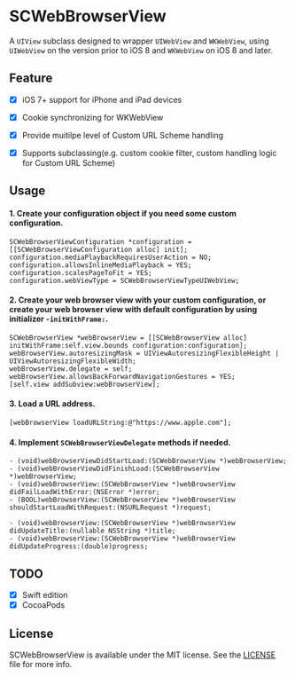 # SCWebBrowserView
A `UIView` subclass designed to wrapper `UIWebView` and `WKWebView`, using `UIWebView` on the version prior to iOS 8 and `WKWebView` on iOS 8 and later.


## Feature
- [x] iOS 7+ support for iPhone and iPad devices
- [x] Cookie synchronizing for WKWebView
- [x] Provide muitilpe level of Custom URL Scheme handling  
- [x] Supports subclassing(e.g. custom cookie filter, custom handling logic for Custom URL Scheme)


## Usage

#### 1. Create your configuration object if you need some custom configuration.

```
SCWebBrowserViewConfiguration *configuration = [[SCWebBrowserViewConfiguration alloc] init];
configuration.mediaPlaybackRequiresUserAction = NO;
configuration.allowsInlineMediaPlayback = YES;
configuration.scalesPageToFit = YES;
configuration.webViewType = SCWebBrowserViewTypeUIWebView;
```

#### 2. Create your web browser view with your custom configuration, or create your web browser view with default configuration by using initializer `-initWithFrame:`.

```
SCWebBrowserView *webBrowserView = [[SCWebBrowserView alloc] initWithFrame:self.view.bounds configuration:configuration];
webBrowserView.autoresizingMask = UIViewAutoresizingFlexibleHeight | UIViewAutoresizingFlexibleWidth;
webBrowserView.delegate = self;
webBrowserView.allowsBackForwardNavigationGestures = YES;
[self.view addSubview:webBrowserView];
```

#### 3. Load a URL address. 
```
[webBrowserView loadURLString:@"https://www.apple.com"];
```

#### 4. Implement `SCWebBrowserViewDelegate` methods if needed.
```
- (void)webBrowserViewDidStartLoad:(SCWebBrowserView *)webBrowserView;
- (void)webBrowserViewDidFinishLoad:(SCWebBrowserView *)webBrowserView;
- (void)webBrowserView:(SCWebBrowserView *)webBrowserView didFailLoadWithError:(NSError *)error;
- (BOOL)webBrowserView:(SCWebBrowserView *)webBrowserView shouldStartLoadWithRequest:(NSURLRequest *)request;

- (void)webBrowserView:(SCWebBrowserView *)webBrowserView didUpdateTitle:(nullable NSString *)title;
- (void)webBrowserView:(SCWebBrowserView *)webBrowserView didUpdateProgress:(double)progress;
```

## TODO
- [x] Swift edition
- [x] CocoaPods

## License
SCWebBrowserView is available under the MIT license. See the [LICENSE](./LICENSE) file for more info.

